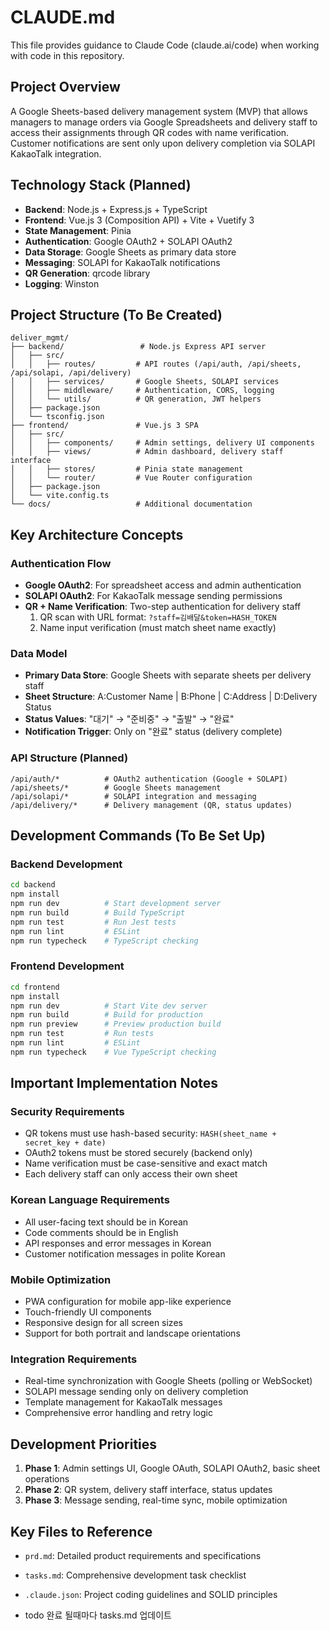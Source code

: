 # CLAUDE.md

This file provides guidance to Claude Code (claude.ai/code) when working with code in this repository.

## Project Overview
A Google Sheets-based delivery management system (MVP) that allows managers to manage orders via Google Spreadsheets and delivery staff to access their assignments through QR codes with name verification. Customer notifications are sent only upon delivery completion via SOLAPI KakaoTalk integration.

## Technology Stack (Planned)
- **Backend**: Node.js + Express.js + TypeScript
- **Frontend**: Vue.js 3 (Composition API) + Vite + Vuetify 3
- **State Management**: Pinia
- **Authentication**: Google OAuth2 + SOLAPI OAuth2
- **Data Storage**: Google Sheets as primary data store
- **Messaging**: SOLAPI for KakaoTalk notifications
- **QR Generation**: qrcode library
- **Logging**: Winston

## Project Structure (To Be Created)
```
deliver_mgmt/
├── backend/                 # Node.js Express API server
│   ├── src/
│   │   ├── routes/         # API routes (/api/auth, /api/sheets, /api/solapi, /api/delivery)
│   │   ├── services/       # Google Sheets, SOLAPI services
│   │   ├── middleware/     # Authentication, CORS, logging
│   │   └── utils/          # QR generation, JWT helpers
│   ├── package.json
│   └── tsconfig.json
├── frontend/               # Vue.js 3 SPA
│   ├── src/
│   │   ├── components/     # Admin settings, delivery UI components
│   │   ├── views/          # Admin dashboard, delivery staff interface
│   │   ├── stores/         # Pinia state management
│   │   └── router/         # Vue Router configuration
│   ├── package.json
│   └── vite.config.ts
└── docs/                   # Additional documentation
```

## Key Architecture Concepts

### Authentication Flow
- **Google OAuth2**: For spreadsheet access and admin authentication
- **SOLAPI OAuth2**: For KakaoTalk message sending permissions
- **QR + Name Verification**: Two-step authentication for delivery staff
  1. QR scan with URL format: `?staff=김배달&token=HASH_TOKEN`
  2. Name input verification (must match sheet name exactly)

### Data Model
- **Primary Data Store**: Google Sheets with separate sheets per delivery staff
- **Sheet Structure**: A:Customer Name | B:Phone | C:Address | D:Delivery Status
- **Status Values**: "대기" → "준비중" → "출발" → "완료"
- **Notification Trigger**: Only on "완료" status (delivery complete)

### API Structure (Planned)
```
/api/auth/*          # OAuth2 authentication (Google + SOLAPI)
/api/sheets/*        # Google Sheets management
/api/solapi/*        # SOLAPI integration and messaging
/api/delivery/*      # Delivery management (QR, status updates)
```

## Development Commands (To Be Set Up)

### Backend Development
```bash
cd backend
npm install
npm run dev          # Start development server
npm run build        # Build TypeScript
npm run test         # Run Jest tests
npm run lint         # ESLint
npm run typecheck    # TypeScript checking
```

### Frontend Development
```bash
cd frontend
npm install
npm run dev          # Start Vite dev server
npm run build        # Build for production
npm run preview      # Preview production build
npm run test         # Run tests
npm run lint         # ESLint
npm run typecheck    # Vue TypeScript checking
```

## Important Implementation Notes

### Security Requirements
- QR tokens must use hash-based security: `HASH(sheet_name + secret_key + date)`
- OAuth2 tokens must be stored securely (backend only)
- Name verification must be case-sensitive and exact match
- Each delivery staff can only access their own sheet

### Korean Language Requirements
- All user-facing text should be in Korean
- Code comments should be in English
- API responses and error messages in Korean
- Customer notification messages in polite Korean

### Mobile Optimization
- PWA configuration for mobile app-like experience
- Touch-friendly UI components
- Responsive design for all screen sizes
- Support for both portrait and landscape orientations

### Integration Requirements
- Real-time synchronization with Google Sheets (polling or WebSocket)
- SOLAPI message sending only on delivery completion
- Template management for KakaoTalk messages
- Comprehensive error handling and retry logic

## Development Priorities
1. **Phase 1**: Admin settings UI, Google OAuth, SOLAPI OAuth2, basic sheet operations
2. **Phase 2**: QR system, delivery staff interface, status updates
3. **Phase 3**: Message sending, real-time sync, mobile optimization

## Key Files to Reference
- `prd.md`: Detailed product requirements and specifications
- `tasks.md`: Comprehensive development task checklist
- `.claude.json`: Project coding guidelines and SOLID principles

- todo 완료 될때마다 tasks.md 업데이트